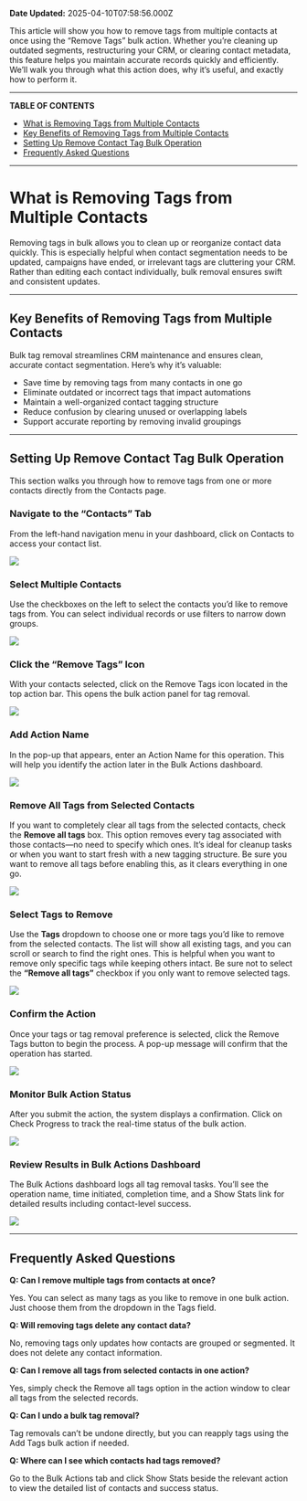 **Date Updated:** 2025-04-10T07:58:56.000Z

This article will show you how to remove tags from multiple contacts at once using the “Remove Tags” bulk action. Whether you’re cleaning up outdated segments, restructuring your CRM, or clearing contact metadata, this feature helps you maintain accurate records quickly and efficiently. We’ll walk you through what this action does, why it’s useful, and exactly how to perform it.

---

**TABLE OF CONTENTS**

* [What is Removing Tags from Multiple Contacts](#%E2%80%8B%E2%80%8BWhat-is-Removing-Tags-from-Multiple-Contacts)
* [Key Benefits of Removing Tags from Multiple Contacts](#Key-Benefits-of-Removing-Tags-from-Multiple-Contacts)
* [Setting Up Remove Contact Tag Bulk Operation](#Setting-Up-Remove-Contact-Tag-Bulk-Operation)
* [Frequently Asked Questions](#Frequently-Asked-Questions)

---

# **What is Removing Tags from Multiple Contacts**

  
Removing tags in bulk allows you to clean up or reorganize contact data quickly. This is especially helpful when contact segmentation needs to be updated, campaigns have ended, or irrelevant tags are cluttering your CRM. Rather than editing each contact individually, bulk removal ensures swift and consistent updates.

---

## **Key Benefits of Removing Tags from Multiple Contacts**

  
Bulk tag removal streamlines CRM maintenance and ensures clean, accurate contact segmentation. Here’s why it’s valuable:

  
* Save time by removing tags from many contacts in one go
* Eliminate outdated or incorrect tags that impact automations
* Maintain a well-organized contact tagging structure
* Reduce confusion by clearing unused or overlapping labels
* Support accurate reporting by removing invalid groupings

---

## **Setting Up Remove Contact Tag Bulk Operation**

  
This section walks you through how to remove tags from one or more contacts directly from the Contacts page.
  
  
### **Navigate to the “Contacts” Tab**

  
From the left-hand navigation menu in your dashboard, click on Contacts to access your contact list.

  
![](https://s3.amazonaws.com/cdn.freshdesk.com/data/helpdesk/attachments/production/155044838975/original/W--eInChzuHCwzGDTL77BthWTwaI5eoPug.png?1744248886)
  
  
### **Select Multiple Contacts**

  
Use the checkboxes on the left to select the contacts you’d like to remove tags from. You can select individual records or use filters to narrow down groups.

  
![](https://s3.amazonaws.com/cdn.freshdesk.com/data/helpdesk/attachments/production/155044838997/original/kqmzUS5Smg8UWGfdHCUWwVLFhLDLB6jJPQ.png?1744248909)
  
  
### **Click the “Remove Tags” Icon**

  
With your contacts selected, click on the Remove Tags icon located in the top action bar. This opens the bulk action panel for tag removal.

  
![](https://s3.amazonaws.com/cdn.freshdesk.com/data/helpdesk/attachments/production/155044839009/original/hg7lnS-KsOfS0VvXlK-HxIj5uNJH1d8R2w.png?1744248947)
  
  
### **Add Action Name**

  
In the pop-up that appears, enter an Action Name for this operation. This will help you identify the action later in the Bulk Actions dashboard.

  
![](https://s3.amazonaws.com/cdn.freshdesk.com/data/helpdesk/attachments/production/155044839023/original/r-MBIG19VLPQLi0As5ps0jEeXplrV6vcjA.png?1744248980)
  
  
### **Remove All Tags from Selected Contacts**

  
If you want to completely clear all tags from the selected contacts, check the **Remove all tags** box. This option removes every tag associated with those contacts—no need to specify which ones. It’s ideal for cleanup tasks or when you want to start fresh with a new tagging structure. Be sure you want to remove all tags before enabling this, as it clears everything in one go.

  
![](https://s3.amazonaws.com/cdn.freshdesk.com/data/helpdesk/attachments/production/155044839049/original/fENFQfl45jB-Qun4-ONJCa_tGbiF8rnL8w.png?1744249012)
  
  
### **Select Tags to Remove**

  
Use the **Tags** dropdown to choose one or more tags you’d like to remove from the selected contacts. The list will show all existing tags, and you can scroll or search to find the right ones. This is helpful when you want to remove only specific tags while keeping others intact. Be sure not to select the **“Remove all tags”** checkbox if you only want to remove selected tags.

  
![](https://s3.amazonaws.com/cdn.freshdesk.com/data/helpdesk/attachments/production/155044839063/original/9lBVXRoPAR1hd4iC78fLppDJq2iXgTIlgA.png?1744249071)
  
  
### **Confirm the Action**

  
Once your tags or tag removal preference is selected, click the Remove Tags button to begin the process. A pop-up message will confirm that the operation has started.

  
![](https://s3.amazonaws.com/cdn.freshdesk.com/data/helpdesk/attachments/production/155044839696/original/H07tEFcXHvBA4PBR2kXw9bhB13Zq-PzmIQ.png?1744251371)
  
  
### **Monitor Bulk Action Status**

  
After you submit the action, the system displays a confirmation. Click on Check Progress to track the real-time status of the bulk action.

  
![](https://s3.amazonaws.com/cdn.freshdesk.com/data/helpdesk/attachments/production/155044839713/original/hYUOq88mJmnwI7R93gdbVsiSETCYlm-2ZQ.png?1744251411)
  
  
### **Review Results in Bulk Actions Dashboard**

  
The Bulk Actions dashboard logs all tag removal tasks. You’ll see the operation name, time initiated, completion time, and a Show Stats link for detailed results including contact-level success.

  
![](https://s3.amazonaws.com/cdn.freshdesk.com/data/helpdesk/attachments/production/155044839721/original/S_HodrrlGaM_6Bf0sFH5_IgbKUe5UIQ9Jg.png?1744251442)

---

## **Frequently Asked Questions**

  
**Q: Can I remove multiple tags from contacts at once?**

Yes. You can select as many tags as you like to remove in one bulk action. Just choose them from the dropdown in the Tags field.

  
**Q: Will removing tags delete any contact data?**

No, removing tags only updates how contacts are grouped or segmented. It does not delete any contact information.

  
**Q: Can I remove all tags from selected contacts in one action?**

Yes, simply check the Remove all tags option in the action window to clear all tags from the selected records.

  
**Q: Can I undo a bulk tag removal?**

Tag removals can’t be undone directly, but you can reapply tags using the Add Tags bulk action if needed.

  
**Q: Where can I see which contacts had tags removed?**

Go to the Bulk Actions tab and click Show Stats beside the relevant action to view the detailed list of contacts and success status.